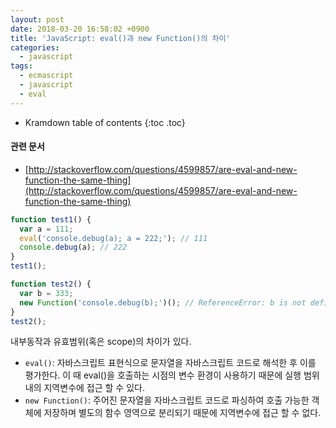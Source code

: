 ```yaml
---
layout: post
date: 2018-03-20 16:58:02 +0900
title: 'JavaScript: eval()과 new Function()의 차이'
categories:
  - javascript
tags:
  - ecmascript
  - javascript
  - eval
---
```


* Kramdown table of contents
{:toc .toc}

#### 관련 문서
- [http://stackoverflow.com/questions/4599857/are-eval-and-new-function-the-same-thing](http://stackoverflow.com/questions/4599857/are-eval-and-new-function-the-same-thing)

```js
function test1() {
  var a = 111;
  eval('console.debug(a); a = 222;'); // 111
  console.debug(a); // 222
}
test1();

function test2() {
  var b = 333;
  new Function('console.debug(b);')(); // ReferenceError: b is not defined
}
test2();
```
내부동작과 유효범위(혹은 scope)의 차이가 있다.

- `eval()`: 자바스크립트 표현식으로 문자열을 자바스크립트 코드로 해석한 후 이를 평가한다. 이 때 eval()을 호출하는 시점의 변수 환경이 사용하기 때문에 실행 범위 내의 지역변수에 접근 할 수 있다.
- `new Function()`: 주어진 문자열을 자바스크립트 코드로 파싱하여 호출 가능한 객체에 저장하며 별도의 함수 영역으로 분리되기 때문에 지역변수에 접근 할 수 없다.
